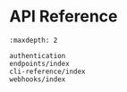 # API Reference

```{toctree}
:maxdepth: 2

authentication
endpoints/index
cli-reference/index
webhooks/index
